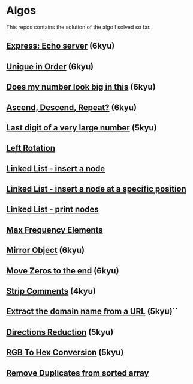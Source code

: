 # Algos

This repos contains the solution of the algo I solved so far.

## [Express: Echo server](https://www.codewars.com/kata/62bf6fa7eccf8e000f9cae60) (6kyu)
## [Unique in Order](https://www.codewars.com/kata/5287e858c6b5a9678200083c/javascript) (6kyu)
## [Does my number look big in this](https://www.codewars.com/kata/5287e858c6b5a9678200083c/javascript) (6kyu)
## [Ascend, Descend, Repeat?](https://www.codewars.com/kata/62ca07aaedc75c88fb95ee2f) (6kyu)
## [Last digit of a very large number](https://www.codewars.com/kata/5511b2f550906349a70004e1) (5kyu)
## [Left Rotation](https://www.hackerrank.com/challenges/array-left-rotation)
## [Linked List - insert a node](https://www.hackerrank.com/challenges/insert-a-node-at-the-head-of-a-linked-list)
## [Linked List - insert a node at a specific position](https://www.hackerrank.com/challenges/insert-a-node-at-a-specific-position-in-a-linked-list)
## [Linked List - print nodes](https://www.hackerrank.com/challenges/print-the-elements-of-a-linked-list)
## [Max Frequency Elements](https://leetcode.com/problems/count-elements-with-maximum-frequency/)
## [Mirror Object](https://www.codewars.com/kata/586305e8916e244b66001a93) (6kyu)
## [Move Zeros to the end](https://www.codewars.com/kata/52597aa56021e91c93000cb0/train/javascript) (6kyu)
## [Strip Comments](https://www.codewars.com/kata/51c8e37cee245da6b40000bd/train/javascript) (4kyu)
## [Extract the domain name from a URL](https://www.codewars.com/kata/514a024011ea4fb54200004b/javascript) (5kyu)``
## [Directions Reduction](https://www.codewars.com/kata/550f22f4d758534c1100025a/javascript) (5kyu)
## [RGB To Hex Conversion](https://www.codewars.com/kata/513e08acc600c94f01000001/javascript) (5kyu)
## [Remove Duplicates from sorted array](https://leetcode.com/problems/remove-duplicates-from-sorted-array/description)

